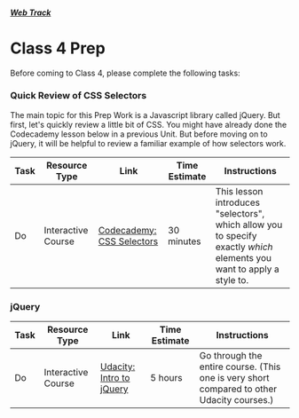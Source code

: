 ##### [Web Track](../..)

# Class 4 Prep

Before coming to Class 4, please complete the following tasks:


### Quick Review of CSS Selectors

The main topic for this Prep Work is a Javascript library called jQuery. But first, let's quickly review a little bit of CSS. You might have already done the Codecademy lesson below in a previous Unit. But before moving on to jQuery, it will be helpful to review a familiar example of how selectors work.

Task | Resource Type | Link | Time Estimate |Instructions
-----|---------------|------|---------------|------------
Do | Interactive Course | [Codecademy: CSS Selectors][css-selectors] | 30 minutes | This lesson introduces "selectors", which allow you to specify exactly *which* elements you want to apply a style to.


### jQuery

Task | Resource Type | Link | Time Estimate | Instructions
-----|---------------|------|---------------|-------------
Do | Interactive Course | [Udacity: Intro to jQuery][udacity-jquery] | 5 hours | Go through the entire course. (This one is very short compared to other Udacity courses.)




[css-selectors]: https://www.codecademy.com/en/courses/web-beginner-en-WF0CF/resume?curriculum_id=50579fb998b470000202dc8b


[udacity-jquery]: https://classroom.udacity.com/courses/ud245/lessons/3314378535/concepts/33166386820923#
